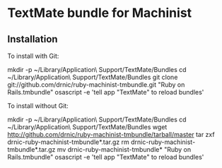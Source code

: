# TextMate bundle for Machinist

## Installation

To install with Git:

  mkdir -p ~/Library/Application\ Support/TextMate/Bundles
  cd ~/Library/Application\ Support/TextMate/Bundles
  git clone git://github.com/drnic/ruby-machinist-tmbundle.git "Ruby on Rails.tmbundle"
  osascript -e 'tell app "TextMate" to reload bundles'


To install without Git:

  mkdir -p ~/Library/Application\ Support/TextMate/Bundles
  cd ~/Library/Application\ Support/TextMate/Bundles
  wget http://github.com/drnic/ruby-machinist-tmbundle/tarball/master
  tar zxf drnic-ruby-machinist-tmbundle*.tar.gz
  rm drnic-ruby-machinist-tmbundle*.tar.gz
  mv drnic-ruby-machinist-tmbundle* "Ruby on Rails.tmbundle"
  osascript -e 'tell app "TextMate" to reload bundles'
